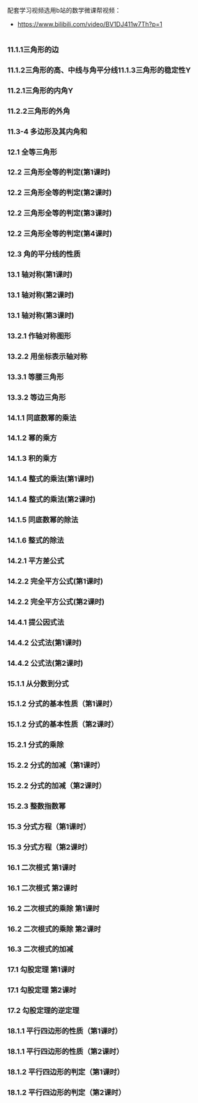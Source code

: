
配套学习视频选用b站的数学微课帮视频：
- https://www.bilibili.com/video/BV1DJ411w7Th?p=1


```toc

```

### 11.1.1三角形的边

### 11.1.2三角形的高、中线与角平分线11.1.3三角形的稳定性Y

### 11.2.1三角形的内角Y

### 11.2.2三角形的外角

### 11.3-4 多边形及其内角和

### 12.1 全等三角形

### 12.2 三角形全等的判定(第1课时)

### 12.2 三角形全等的判定(第2课时)

### 12.2 三角形全等的判定(第3课时)

### 12.2 三角形全等的判定(第4课时)

### 12.3 角的平分线的性质

### 13.1 轴对称(第1课时)

### 13.1 轴对称(第2课时)

### 13.1 轴对称(第3课时)

### 13.2.1 作轴对称图形

### 13.2.2 用坐标表示轴对称

### 13.3.1 等腰三角形

### 13.3.2 等边三角形

### 14.1.1 同底数幂的乘法

### 14.1.2 幂的乘方

### 14.1.3 积的乘方

### 14.1.4 整式的乘法(第1课时)

### 14.1.4 整式的乘法(第2课时)

### 14.1.5 同底数幂的除法

### 14.1.6 整式的除法

### 14.2.1 平方差公式

### 14.2.2 完全平方公式(第1课时)

### 14.2.2 完全平方公式(第2课时)

### 14.4.1 提公因式法

### 14.4.2 公式法(第1课时)

### 14.4.2 公式法(第2课时)

### 15.1.1 从分数到分式

### 15.1.2 分式的基本性质（第1课时）

### 15.1.2 分式的基本性质（第2课时）

### 15.2.1 分式的乘除

### 15.2.2 分式的加减（第1课时）

### 15.2.2 分式的加减（第2课时）

### 15.2.3 整数指数幂

### 15.3 分式方程（第1课时）

### 15.3 分式方程（第2课时）

### 16.1 二次根式 第1课时

### 16.1 二次根式 第2课时

### 16.2 二次根式的乘除 第1课时

### 16.2 二次根式的乘除 第2课时

### 16.3 二次根式的加减

### 17.1 勾股定理 第1课时

### 17.1 勾股定理 第2课时

### 17.2 勾股定理的逆定理

### 18.1.1 平行四边形的性质（第1课时）

### 18.1.1 平行四边形的性质（第2课时）

### 18.1.2 平行四边形的判定（第1课时）

### 18.1.2 平行四边形的判定（第2课时）